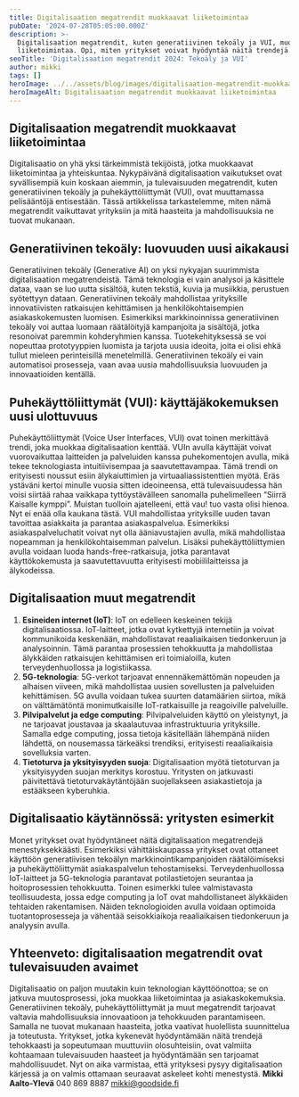 ```yaml
---
title: Digitalisaation megatrendit muokkaavat liiketoimintaa
pubDate: '2024-07-28T05:05:00.000Z'
description: >-
  Digitalisaation megatrendit, kuten generatiivinen tekoäly ja VUI, muokkaavat
  liiketoimintaa. Opi, miten yritykset voivat hyödyntää näitä trendejä.
seoTitle: 'Digitalisaation megatrendit 2024: Tekoäly ja VUI'
author: mikki
tags: []
heroImage: ../../assets/blog/images/digitalisaation-megatrendit-muokkaavat-liiketoimintaa/featured.webp
heroImageAlt: Digitalisaation megatrendit muokkaavat liiketoimintaa
---
```


## **Digitalisaation megatrendit muokkaavat liiketoimintaa**

Digitalisaatio on yhä yksi tärkeimmistä tekijöistä, jotka muokkaavat liiketoimintaa ja yhteiskuntaa. Nykypäivänä digitalisaation vaikutukset ovat syvällisempiä kuin koskaan aiemmin, ja tulevaisuuden megatrendit, kuten generatiivinen tekoäly ja puhekäyttöliittymät (VUI), ovat muuttamassa pelisääntöjä entisestään. Tässä artikkelissa tarkastelemme, miten nämä megatrendit vaikuttavat yrityksiin ja mitä haasteita ja mahdollisuuksia ne tuovat mukanaan.

## **Generatiivinen tekoäly: luovuuden uusi aikakausi**

Generatiivinen tekoäly (Generative AI) on yksi nykyajan suurimmista digitalisaation megatrendeistä. Tämä teknologia ei vain analysoi ja käsittele dataa, vaan se luo uutta sisältöä, kuten tekstiä, kuvia ja musiikkia, perustuen syötettyyn dataan. Generatiivinen tekoäly mahdollistaa yrityksille innovatiivisten ratkaisujen kehittämisen ja henkilökohtaisempien asiakaskokemusten luomisen. Esimerkiksi markkinoinnissa generatiivinen tekoäly voi auttaa luomaan räätälöityjä kampanjoita ja sisältöjä, jotka resonoivat paremmin kohderyhmien kanssa. Tuotekehityksessä se voi nopeuttaa prototyyppien luomista ja tarjota uusia ideoita, joita ei olisi ehkä tullut mieleen perinteisillä menetelmillä. Generatiivinen tekoäly ei vain automatisoi prosesseja, vaan avaa uusia mahdollisuuksia luovuuden ja innovaatioiden kentällä.

## **Puhekäyttöliittymät (VUI): käyttäjäkokemuksen uusi ulottuvuus**

Puhekäyttöliittymät (Voice User Interfaces, VUI) ovat toinen merkittävä trendi, joka muokkaa digitalisaation kenttää. VUIn avulla käyttäjät voivat vuorovaikuttaa laitteiden ja palveluiden kanssa puhekomentojen avulla, mikä tekee teknologiasta intuitiivisempaa ja saavutettavampaa. Tämä trendi on erityisesti noussut esiin älykaiuttimien ja virtuaaliassistenttien myötä. Eräs ystäväni kertoi minulle vuosia sitten ideoineensa, että tulevaisuudessa hän voisi siirtää rahaa vaikkapa tyttöystävälleen sanomalla puhelimelleen “Siirrä Kaisalle kymppi”. Muistan tuolloin ajatelleeni, että vau! tuo vasta olisi hienoa. Nyt ei enää olla kaukana tästä. VUI mahdollistaa yrityksille uuden tavan tavoittaa asiakkaita ja parantaa asiakaspalvelua. Esimerkiksi asiakaspalveluchatit voivat nyt olla ääniavustajien avulla, mikä mahdollistaa nopeamman ja henkilökohtaisemman palvelun. Lisäksi puhekäyttöliittymien avulla voidaan luoda hands-free-ratkaisuja, jotka parantavat käyttökokemusta ja saavutettavuutta erityisesti mobiililaitteissa ja älykodeissa.

## **Digitalisaation muut megatrendit**

1.  **Esineiden internet (IoT)**: IoT on edelleen keskeinen tekijä digitalisaatiossa. IoT-laitteet, jotka ovat kytkettyjä internetiin ja voivat kommunikoida keskenään, mahdollistavat reaaliaikaisen tiedonkeruun ja analysoinnin. Tämä parantaa prosessien tehokkuutta ja mahdollistaa älykkäiden ratkaisujen kehittämisen eri toimialoilla, kuten terveydenhuollossa ja logistiikassa.
2.  **5G-teknologia**: 5G-verkot tarjoavat ennennäkemättömän nopeuden ja alhaisen viiveen, mikä mahdollistaa uusien sovellusten ja palveluiden kehittämisen. 5G avulla voidaan tukea suurten datamäärien siirtoa, mikä on välttämätöntä monimutkaisille IoT-ratkaisuille ja reagoiville palveluille.
3.  **Pilvipalvelut ja edge computing**: Pilvipalveluiden käyttö on yleistynyt, ja ne tarjoavat joustavaa ja skaalautuvaa infrastruktuuria yrityksille. Samalla edge computing, jossa tietoja käsitellään lähempänä niiden lähdettä, on nousemassa tärkeäksi trendiksi, erityisesti reaaliaikaisia sovelluksia varten.
4.  **Tietoturva ja yksityisyyden suoja**: Digitalisaation myötä tietoturvan ja yksityisyyden suojan merkitys korostuu. Yritysten on jatkuvasti päivitettävä tietoturvakäytäntöjään suojellakseen asiakastietoja ja estääkseen kyberuhkia.

## **Digitalisaatio käytännössä: yritysten esimerkit**

Monet yritykset ovat hyödyntäneet näitä digitalisaation megatrendejä menestyksekkäästi. Esimerkiksi vähittäiskaupassa yritykset ovat ottaneet käyttöön generatiivisen tekoälyn markkinointikampanjoiden räätälöimiseksi ja puhekäyttöliittymät asiakaspalvelun tehostamiseksi. Terveydenhuollossa IoT-laitteet ja 5G-teknologia parantavat potilastietojen seurantaa ja hoitoprosessien tehokkuutta. Toinen esimerkki tulee valmistavasta teollisuudesta, jossa edge computing ja IoT ovat mahdollistaneet älykkäiden tehtaiden rakentamisen. Näiden teknologioiden avulla voidaan optimoida tuotantoprosesseja ja vähentää seisokkiaikoja reaaliaikaisen tiedonkeruun ja analyysin avulla.

## **Yhteenveto: digitalisaation megatrendit ovat tulevaisuuden avaimet**

Digitalisaatio on paljon muutakin kuin teknologian käyttöönottoa; se on jatkuva muutosprosessi, joka muokkaa liiketoimintaa ja asiakaskokemuksia. Generatiivinen tekoäly, puhekäyttöliittymät ja muut megatrendit tarjoavat valtavia mahdollisuuksia innovaatioon ja tehokkuuden parantamiseen. Samalla ne tuovat mukanaan haasteita, jotka vaativat huolellista suunnittelua ja toteutusta. Yritykset, jotka kykenevät hyödyntämään näitä trendejä tehokkaasti ja sopeutumaan muuttuviin olosuhteisiin, ovat valmiita kohtaamaan tulevaisuuden haasteet ja hyödyntämään sen tarjoamat mahdollisuudet. Nyt on aika varmistaa, että yrityksesi pysyy digitalisaation kärjessä ja on valmis ottamaan seuraavat askeleet kohti menestystä. **Mikki Aalto-Ylevä** 040 869 8887 mikki@goodside.fi